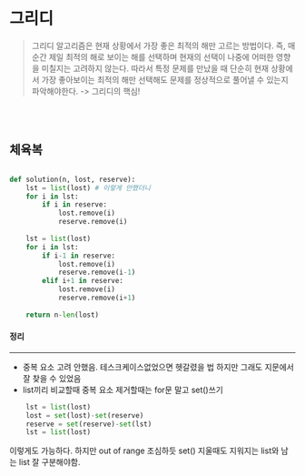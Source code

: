 
# 그리디
> 그리디 알고리즘은 현재 상황에서 가장 좋은 최적의 해만 고르는 방법이다.
즉, 매 순간 제일 최적의 해로 보이는 해를 선택하며 현재의 선택이 나중에 어떠한 영향을 미칠지는 고려하지 않는다. 
따라서 특정 문제를 만났을 때 단순히 현재 상황에서 가장 좋아보이는 최적의 해만 선택해도 문제를 정상적으로 풀어낼 수 있는지 파악해야한다. -> 그리디의 핵심!
<br>
<br>

## 체육복

```python

def solution(n, lost, reserve):
    lst = list(lost) # 이렇게 안했더니 
    for i in lst:
        if i in reserve:
            lost.remove(i)
            reserve.remove(i) 
                              
    lst = list(lost)
    for i in lst:        
        if i-1 in reserve:
            lost.remove(i)
            reserve.remove(i-1)
        elif i+1 in reserve:
            lost.remove(i)
            reserve.remove(i+1)
        
    return n-len(lost)
```
    
    
#### 정리 
-------------
* 중복 요소 고려 안했음. 테스크케이스없었으면 헷갈렸을 법 하지만 그래도 지문에서 잘 찾을 수 있었음
* list끼리 비교할때 중복 요소 제거할때는 for문 말고 set()쓰기
```python
    lst = list(lost)
    lost = set(lost)-set(reserve)   
    reserve = set(reserve)-set(lst)
    lst = list(lost)
```
이렇게도 가능하다. 하지만 out of range 조심하듯 set() 지울때도 지워지는 list와 남는 list 잘 구분해야함.


